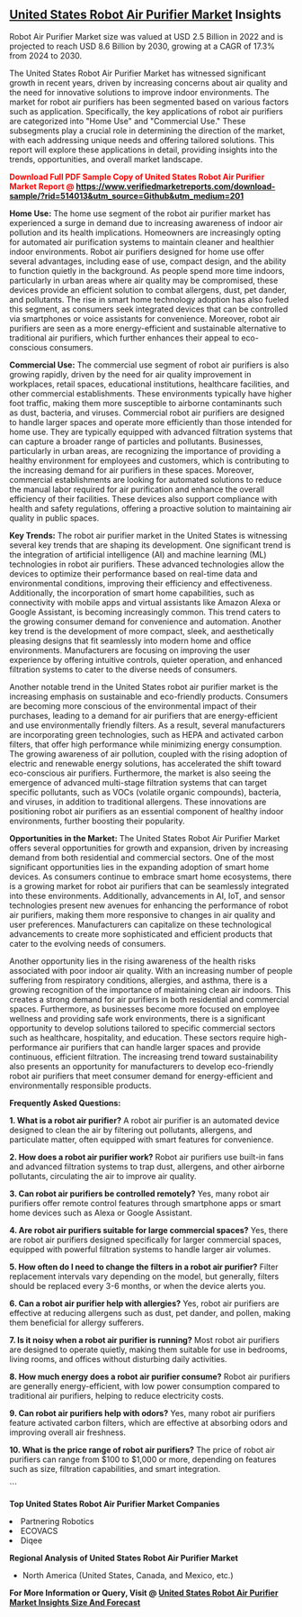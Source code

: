 <h2><a href="https://www.verifiedmarketreports.com/download-sample/?rid=514013&amp;utm_source=Github&amp;utm_medium=201" target="_blank">United States Robot Air Purifier Market</a> Insights</h2><p>Robot Air Purifier Market size was valued at USD 2.5 Billion in 2022 and is projected to reach USD 8.6 Billion by 2030, growing at a CAGR of 17.3% from 2024 to 2030.</p><p><p>The United States Robot Air Purifier Market has witnessed significant growth in recent years, driven by increasing concerns about air quality and the need for innovative solutions to improve indoor environments. The market for robot air purifiers has been segmented based on various factors such as application. Specifically, the key applications of robot air purifiers are categorized into "Home Use" and "Commercial Use." These subsegments play a crucial role in determining the direction of the market, with each addressing unique needs and offering tailored solutions. This report will explore these applications in detail, providing insights into the trends, opportunities, and overall market landscape. <strong><p><span class=""><span style="color: #ff0000;"><strong>Download Full PDF Sample Copy of United States Robot Air Purifier Market Report</strong> @ </span><a href="https://www.verifiedmarketreports.com/download-sample/?rid=514013&amp;utm_source=Github&amp;utm_medium=201" target="_blank">https://www.verifiedmarketreports.com/download-sample/?rid=514013&amp;utm_source=Github&amp;utm_medium=201</a></span></p></strong></p><p><strong>Home Use:</strong> The home use segment of the robot air purifier market has experienced a surge in demand due to increasing awareness of indoor air pollution and its health implications. Homeowners are increasingly opting for automated air purification systems to maintain cleaner and healthier indoor environments. Robot air purifiers designed for home use offer several advantages, including ease of use, compact design, and the ability to function quietly in the background. As people spend more time indoors, particularly in urban areas where air quality may be compromised, these devices provide an efficient solution to combat allergens, dust, pet dander, and pollutants. The rise in smart home technology adoption has also fueled this segment, as consumers seek integrated devices that can be controlled via smartphones or voice assistants for convenience. Moreover, robot air purifiers are seen as a more energy-efficient and sustainable alternative to traditional air purifiers, which further enhances their appeal to eco-conscious consumers.<p><strong>Commercial Use:</strong> The commercial use segment of robot air purifiers is also growing rapidly, driven by the need for air quality improvement in workplaces, retail spaces, educational institutions, healthcare facilities, and other commercial establishments. These environments typically have higher foot traffic, making them more susceptible to airborne contaminants such as dust, bacteria, and viruses. Commercial robot air purifiers are designed to handle larger spaces and operate more efficiently than those intended for home use. They are typically equipped with advanced filtration systems that can capture a broader range of particles and pollutants. Businesses, particularly in urban areas, are recognizing the importance of providing a healthy environment for employees and customers, which is contributing to the increasing demand for air purifiers in these spaces. Moreover, commercial establishments are looking for automated solutions to reduce the manual labor required for air purification and enhance the overall efficiency of their facilities. These devices also support compliance with health and safety regulations, offering a proactive solution to maintaining air quality in public spaces.<p><strong>Key Trends:</strong> The robot air purifier market in the United States is witnessing several key trends that are shaping its development. One significant trend is the integration of artificial intelligence (AI) and machine learning (ML) technologies in robot air purifiers. These advanced technologies allow the devices to optimize their performance based on real-time data and environmental conditions, improving their efficiency and effectiveness. Additionally, the incorporation of smart home capabilities, such as connectivity with mobile apps and virtual assistants like Amazon Alexa or Google Assistant, is becoming increasingly common. This trend caters to the growing consumer demand for convenience and automation. Another key trend is the development of more compact, sleek, and aesthetically pleasing designs that fit seamlessly into modern home and office environments. Manufacturers are focusing on improving the user experience by offering intuitive controls, quieter operation, and enhanced filtration systems to cater to the diverse needs of consumers.<p>Another notable trend in the United States robot air purifier market is the increasing emphasis on sustainable and eco-friendly products. Consumers are becoming more conscious of the environmental impact of their purchases, leading to a demand for air purifiers that are energy-efficient and use environmentally friendly filters. As a result, several manufacturers are incorporating green technologies, such as HEPA and activated carbon filters, that offer high performance while minimizing energy consumption. The growing awareness of air pollution, coupled with the rising adoption of electric and renewable energy solutions, has accelerated the shift toward eco-conscious air purifiers. Furthermore, the market is also seeing the emergence of advanced multi-stage filtration systems that can target specific pollutants, such as VOCs (volatile organic compounds), bacteria, and viruses, in addition to traditional allergens. These innovations are positioning robot air purifiers as an essential component of healthy indoor environments, further boosting their popularity.<p><strong>Opportunities in the Market:</strong> The United States Robot Air Purifier Market offers several opportunities for growth and expansion, driven by increasing demand from both residential and commercial sectors. One of the most significant opportunities lies in the expanding adoption of smart home devices. As consumers continue to embrace smart home ecosystems, there is a growing market for robot air purifiers that can be seamlessly integrated into these environments. Additionally, advancements in AI, IoT, and sensor technologies present new avenues for enhancing the performance of robot air purifiers, making them more responsive to changes in air quality and user preferences. Manufacturers can capitalize on these technological advancements to create more sophisticated and efficient products that cater to the evolving needs of consumers.<p>Another opportunity lies in the rising awareness of the health risks associated with poor indoor air quality. With an increasing number of people suffering from respiratory conditions, allergies, and asthma, there is a growing recognition of the importance of maintaining clean air indoors. This creates a strong demand for air purifiers in both residential and commercial spaces. Furthermore, as businesses become more focused on employee wellness and providing safe work environments, there is a significant opportunity to develop solutions tailored to specific commercial sectors such as healthcare, hospitality, and education. These sectors require high-performance air purifiers that can handle larger spaces and provide continuous, efficient filtration. The increasing trend toward sustainability also presents an opportunity for manufacturers to develop eco-friendly robot air purifiers that meet consumer demand for energy-efficient and environmentally responsible products.<p><strong>Frequently Asked Questions:</strong></p><p><strong>1. What is a robot air purifier?</strong> A robot air purifier is an automated device designed to clean the air by filtering out pollutants, allergens, and particulate matter, often equipped with smart features for convenience.</p><p><strong>2. How does a robot air purifier work?</strong> Robot air purifiers use built-in fans and advanced filtration systems to trap dust, allergens, and other airborne pollutants, circulating the air to improve air quality.</p><p><strong>3. Can robot air purifiers be controlled remotely?</strong> Yes, many robot air purifiers offer remote control features through smartphone apps or smart home devices such as Alexa or Google Assistant.</p><p><strong>4. Are robot air purifiers suitable for large commercial spaces?</strong> Yes, there are robot air purifiers designed specifically for larger commercial spaces, equipped with powerful filtration systems to handle larger air volumes.</p><p><strong>5. How often do I need to change the filters in a robot air purifier?</strong> Filter replacement intervals vary depending on the model, but generally, filters should be replaced every 3-6 months, or when the device alerts you.</p><p><strong>6. Can a robot air purifier help with allergies?</strong> Yes, robot air purifiers are effective at reducing allergens such as dust, pet dander, and pollen, making them beneficial for allergy sufferers.</p><p><strong>7. Is it noisy when a robot air purifier is running?</strong> Most robot air purifiers are designed to operate quietly, making them suitable for use in bedrooms, living rooms, and offices without disturbing daily activities.</p><p><strong>8. How much energy does a robot air purifier consume?</strong> Robot air purifiers are generally energy-efficient, with low power consumption compared to traditional air purifiers, helping to reduce electricity costs.</p><p><strong>9. Can robot air purifiers help with odors?</strong> Yes, many robot air purifiers feature activated carbon filters, which are effective at absorbing odors and improving overall air freshness.</p><p><strong>10. What is the price range of robot air purifiers?</strong> The price of robot air purifiers can range from $100 to $1,000 or more, depending on features such as size, filtration capabilities, and smart integration.</p>```</p><p><strong>Top United States Robot Air Purifier Market Companies</strong></p><div data-test-id=""><p><li>Partnering Robotics</li><li> ECOVACS</li><li> Diqee</li></p><div><strong>Regional Analysis of&nbsp;United States Robot Air Purifier Market</strong></div><ul><li dir="ltr"><p dir="ltr">North America&nbsp;(United States, Canada, and Mexico, etc.)</p></li></ul><p><strong>For More Information or Query, Visit @&nbsp;</strong><strong><a href="https://www.verifiedmarketreports.com/product/robot-air-purifier-market-size-and-forecast/?utm_source=Github&amp;utm_medium=201" target="_blank">United States Robot Air Purifier Market Insights Size And Forecast</a></strong></p></div>

